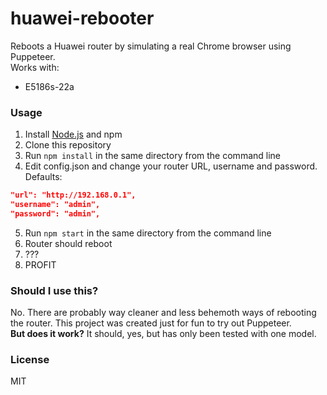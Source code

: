 # huawei-rebooter
Reboots a Huawei router by simulating a real Chrome browser using Puppeteer.  
Works with:  
- E5186s-22a

### Usage

1. Install [Node.js](https://nodejs.org) and npm
2. Clone this repository
3. Run `npm install` in the same directory from the command line
4. Edit config.json and change your router URL, username and password.  
Defaults:

```json
"url": "http://192.168.0.1",
"username": "admin",
"password": "admin",
```

5. Run `npm start` in the same directory from the command line
6. Router should reboot
7. ???
8. PROFIT

### Should I use this?
No. There are probably way cleaner and less behemoth ways of rebooting the router. This project was created just for fun to try out Puppeteer.  
**But does it work?** It should, yes, but has only been tested with one model.

### License
MIT

